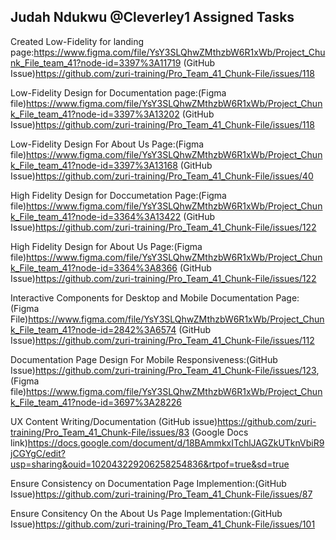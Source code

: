## Judah Ndukwu @Cleverley1 Assigned Tasks
Created Low-Fidelity for landing page:https://www.figma.com/file/YsY3SLQhwZMthzbW6R1xWb/Project_Chunk_File_team_41?node-id=3397%3A11719
(GitHub Issue)https://github.com/zuri-training/Pro_Team_41_Chunk-File/issues/118

Low-Fidelity Design for Documentation page:(Figma file)https://www.figma.com/file/YsY3SLQhwZMthzbW6R1xWb/Project_Chunk_File_team_41?node-id=3397%3A13202
(GitHub Issue)https://github.com/zuri-training/Pro_Team_41_Chunk-File/issues/118

Low-Fidelity Design For About Us Page:(Figma file)https://www.figma.com/file/YsY3SLQhwZMthzbW6R1xWb/Project_Chunk_File_team_41?node-id=3397%3A13168
(GitHub Issue)https://github.com/zuri-training/Pro_Team_41_Chunk-File/issues/40

High Fidelity Design for Doccumetation Page:(Figma file)https://www.figma.com/file/YsY3SLQhwZMthzbW6R1xWb/Project_Chunk_File_team_41?node-id=3364%3A13422
(GitHub Issue)https://github.com/zuri-training/Pro_Team_41_Chunk-File/issues/122

High Fidelity Design for About Us Page:(Figma file)https://www.figma.com/file/YsY3SLQhwZMthzbW6R1xWb/Project_Chunk_File_team_41?node-id=3364%3A8366
(GitHub Issue)https://github.com/zuri-training/Pro_Team_41_Chunk-File/issues/122

Interactive Components for Desktop and Mobile Documentation Page:(Figma File)https://www.figma.com/file/YsY3SLQhwZMthzbW6R1xWb/Project_Chunk_File_team_41?node-id=2842%3A6574 (GitHub Issue)https://github.com/zuri-training/Pro_Team_41_Chunk-File/issues/112

Documentation Page Design For Mobile Responsiveness:(GitHub Issue)https://github.com/zuri-training/Pro_Team_41_Chunk-File/issues/123,  (Figma file)https://www.figma.com/file/YsY3SLQhwZMthzbW6R1xWb/Project_Chunk_File_team_41?node-id=3697%3A28226

UX Content Writing/Documentation (GitHub issue)https://github.com/zuri-training/Pro_Team_41_Chunk-File/issues/83
(Google Docs link)https://docs.google.com/document/d/18BAmmkxITchlJAGZkUTknVbiR9jCGYgC/edit?usp=sharing&ouid=102043229206258254836&rtpof=true&sd=true

Ensure Consistency on Documentation Page Implemention:(GitHub Issue)https://github.com/zuri-training/Pro_Team_41_Chunk-File/issues/87

Ensure Consitency On the About Us Page Implementation:(GitHub Issue)https://github.com/zuri-training/Pro_Team_41_Chunk-File/issues/101
